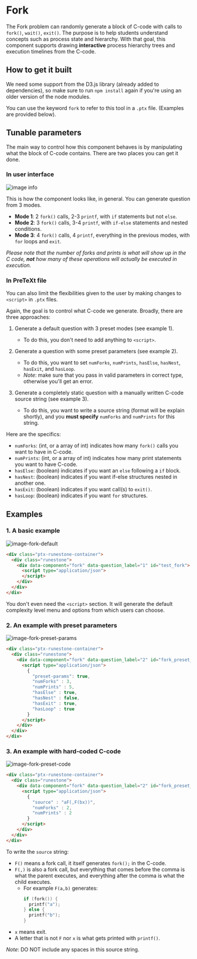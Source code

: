# Fork

The Fork problem can randomly generate a block of C-code with calls to `fork()`, `wait()`, `exit()`. The purpose is to help students understand concepts such as process state and hierarchy. With that goal, this component supports drawing **interactive** process hierarchy trees and execution timelines from the C-code.

## How to get it built

We need some support from the D3.js library (already added to dependencies), so make sure to run `npm install` again if you're using an older version of the node modules.

You can use the keyword `fork` to refer to this tool in a `.ptx` file. (Examples are provided below).

## Tunable parameters

The main way to control how this component behaves is by manipulating what the block of C-code contains. There are two places you can get it done. 

### In user interface

![image info](./pictures/fork-default.png)

This is how the component looks like, in general. You can generate question from 3 modes. 

- **Mode 1**: 2 `fork()` calls, 2-3 `printf`, with `if` statements but not `else`.
- **Mode 2**: 3 `fork()` calls, 3-4 `printf`, with `if-else` statements and nested conditions.
- **Mode 3**: 4 `fork()` calls, 4 `printf`, everything in the previous modes, with `for` loops and `exit`.

*Please note that the number of forks and prints is what will show up in the C code, **not** how many of these operations will actually be executed in execution.*

### In PreTeXt file

You can also limit the flexibilities given to the user by making changes to `<script>` in `.ptx` files.

Again, the goal is to control what C-code we generate. Broadly, there are three approaches:

1. Generate a default question with 3 preset modes (see example 1). 
    - To do this, you don't need to add anything to `<script>`.
  
2. Generate a question with some preset parameters (see example 2).
    - To do this, you want to set `numForks`, `numPrints`, `hasElse`, `hasNest`, `hasExit`, and `hasLoop`.
    - *Note*: make sure that you pass in valid parameters in correct type, otherwise you'll get an error.
  
3. Generate a completely static question with a manually written C-code source string (see example 3).
    - To do this, you want to write a source string (format will be explain shortly), and you **must specify** `numForks` and `numPrints` for this string. 

Here are the specifics:
- `numForks`: (int, or a array of int) indicates how many `fork()` calls you want to have in C-code. 
- `numPrints`: (int, or a array of int) indicates how many print statements you want to have C-code.
- `hasElse`: (boolean) indicates if you want an `else` following a `if` block.
- `hasNest`: (boolean) indicates if you want if-else structures nested in another one. 
- `hasExit`: (boolean) indicates if you want call(s) to `exit()`.
- `hasLoop`: (boolean) indicates if you want `for` structures.

## Examples

### 1. A basic example

![image-fork-default](./pictures/fork-default.png)

```html
<div class="ptx-runestone-container">
  <div class="runestone">
    <div data-component="fork" data-question_label="1" id="test_fork">
      <script type="application/json">
      </script>
    </div>
  </div>
</div>
```

You don't even need the `<script>` section. It will generate the default complexity level menu and options from which users can choose.

### 2. An example with preset parameters

![image-fork-preset-params](./pictures/fork-preset-params.png)

```html
<div class="ptx-runestone-container">
  <div class="runestone">
    <div data-component="fork" data-question_label="2" id="fork_preset_params">
      <script type="application/json">
        {
          "preset-params": true,
          "numForks" : 3,
          "numPrints" : 5,
          "hasElse" : true,
          "hasNest" : false,
          "hasExit" : true,
          "hasLoop" : true
        }
      </script>
    </div>
  </div> 
</div>
```

### 3. An example with hard-coded C-code

![image-fork-preset-code](./pictures/fork-preset-code.png)

```html
<div class="ptx-runestone-container">
  <div class="runestone">
    <div data-component="fork" data-question_label="2" id="fork_preset_code">
      <script type="application/json">
        {
          "source" : "aF(,F(bx))",
          "numForks" : 2,
          "numPrints" : 2
        }
      </script>
    </div>
  </div> 
</div>
```

To write the `source` string:
  - `F()` means a fork call, it itself generates `fork();` in the C-code.
  - `F(,)` is also a fork call, but everything that comes before the comma is what the parent executes, and everything after the comma is what the child executes.
    - For example `F(a,b)` generates:
      ```C
      if (fork()) {
        printf("a");
      } else {
        printf("b");
      }
      ```
  - `x` means exit.
  - A letter that is not `F` nor `x` is what gets printed with `printf()`.

*Note*: DO NOT include any spaces in this source string. 